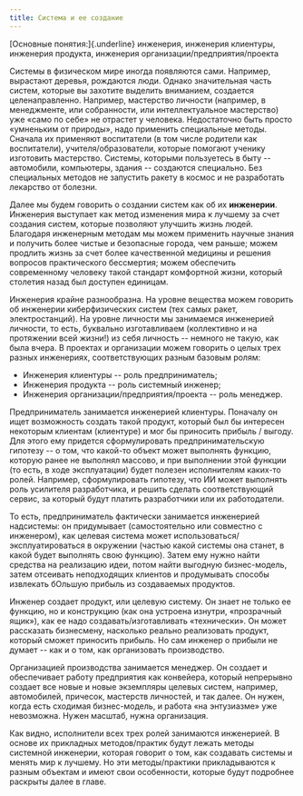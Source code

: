 ```yaml
---
title: Система и ее создание
---
```


[Основные понятия:]{.underline} инженерия, инженерия клиентуры,
инженерия продукта, инженерия организации/предприятия/проекта

Системы в физическом мире иногда появляются сами. Например, вырастают
деревья, рождаются люди. Однако значительная часть систем, которые вы
захотите выделить вниманием, создается целенаправленно. Например,
мастерство личности (например, в менеджменте, или собранности, или
интеллектуальное мастерство) уже «само по себе» не отрастет у человека.
Недостаточно быть просто «умненьким от природы», надо применить
специальные методы. Сначала их применяют воспитатели (в том числе
родители как воспитатели), учителя/образователи, которые помогают
ученику изготовить мастерство. Системы, которыми пользуетесь в быту --
автомобили, компьютеры, здания -- создаются специально. Без специальных
методов не запустить ракету в космос и не разработать лекарство от
болезни.

Далее мы будем говорить о создании систем как об их **инженерии**.
Инженерия выступает как метод изменения мира к лучшему за счет создания
систем, которые позволяют улучшить жизнь людей. Благодаря инженерным
методам мы можем применить научные знания и получить более чистые и
безопасные города, чем раньше; можем продлить жизнь за счет более
качественной медицины и решения вопросов практического бессмертия; можем
обеспечить современному человеку такой стандарт комфортной жизни,
который столетия назад был доступен единицам.

Инженерия крайне разнообразна. На уровне вещества можем говорить об
инженерии киберфизических систем (тех самых ракет, электростанций). На
уровне личности мы занимаемся инженерией личности, то есть, буквально
изготавливаем (коллективно и на протяжении всей жизни!) из себя личность
-- немного не такую, как была вчера. В проектах и организации можем
говорить о целых трех разных инженериях, соответствующих разным базовым
ролям:

-   Инженерия клиентуры -- роль предприниматель;
-   Инженерия продукта -- роль системный инженер;
-   Инженерия организации/предприятия/проекта -- роль менеджер.

Предприниматель занимается инженерией клиентуры. Поначалу он ищет
возможность создать такой продукт, который был бы интересен некоторым
клиентам (клиентуре) и мог бы приносить прибыль / выгоду. Для этого ему
придется сформулировать предпринимательскую гипотезу -- о том, что
какой-то объект может выполнять функцию, которую ранее не выполнял
массово, и при выполнении этой функции (то есть, в ходе эксплуатации)
будет полезен исполнителям каких-то ролей. Например, сформулировать
гипотезу, что ИИ может выполнять роль усилителя разработчика, и решить
сделать соответствующий сервис, за который будут платить разработчики
или их работодатели.

То есть, предприниматель фактически занимается инженерией надсистемы: он
придумывает (самостоятельно или совместно с инженером), как целевая
система может использоваться/эксплуатироваться в окружении (частью какой
системы она станет, в какой будет выполнять свою функцию). Затем ему
нужно найти средства на реализацию идеи, потом найти выгодную
бизнес-модель, затем отсеивать неподходящих клиентов и продумывать
способы извлекать бОльшую прибыль из создаваемых продуктов.

Инженер создает продукт, или целевую систему. Он знает не только ее
функцию, но и конструкцию (как она устроена изнутри, «прозрачный ящик»),
как ее надо создавать/изготавливать «технически». Он может рассказать
бизнесмену, насколько реально реализовать продукт, который сможет
приносить прибыль. Но сам инженер о прибыли не думает -- как и о том,
как организовать производство.

Организацией производства занимается менеджер. Он создает и обеспечивает
работу предприятия как конвейера, который непрерывно создает все новые и
новые экземпляры целевых систем, например, автомобилей, причесок,
мастерств личностей, и так далее. Он нужен, когда есть сходимая
бизнес-модель, и работа «на энтузиазме» уже невозможна. Нужен масштаб,
нужна организация.

Как видно, исполнители всех трех ролей занимаются инженерией. В основе
их прикладных методов/практик будут лежать методы системной инженерии,
которая говорит о том, как создавать системы и менять мир к лучшему. Но
эти методы/практики прикладываются к разным объектам и имеют свои
особенности, которые будут подробнее раскрыты далее в главе.
